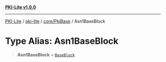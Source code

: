 [**PKI-Lite v1.0.0**](../../../../README.md)

---

[PKI-Lite](../../../../README.md) / [pki-lite](../../../README.md) / [core/PkiBase](../README.md) / Asn1BaseBlock

# Type Alias: Asn1BaseBlock

> **Asn1BaseBlock** = [`BaseBlock`](../namespaces/asn1js/classes/BaseBlock.md)
